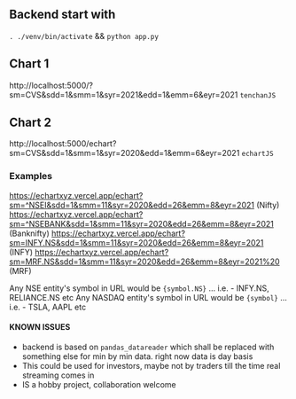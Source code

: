 
## Backend start with
`. ./venv/bin/activate` && `python app.py`

## Chart 1  
http://localhost:5000/?sm=CVS&sdd=1&smm=1&syr=2021&edd=1&emm=6&eyr=2021 `tenchanJS`

## Chart 2
http://localhost:5000/echart?sm=CVS&sdd=1&smm=1&syr=2020&edd=1&emm=6&eyr=2021 `echartJS`



### Examples 
https://echartxyz.vercel.app/echart?sm=^NSEI&sdd=1&smm=11&syr=2020&edd=26&emm=8&eyr=2021 (Nifty)
https://echartxyz.vercel.app/echart?sm=^NSEBANK&sdd=1&smm=11&syr=2020&edd=26&emm=8&eyr=2021 (Banknifty)
https://echartxyz.vercel.app/echart?sm=INFY.NS&sdd=1&smm=11&syr=2020&edd=26&emm=8&eyr=2021 (INFY)
https://echartxyz.vercel.app/echart?sm=MRF.NS&sdd=1&smm=11&syr=2020&edd=26&emm=8&eyr=2021%20 (MRF)


Any NSE entity's symbol in URL would be `{symbol.NS}`  ... i.e. - INFY.NS, RELIANCE.NS etc
Any NASDAQ entity's symbol in URL would be `{symbol}` ... i.e. - TSLA, AAPL etc


#### KNOWN ISSUES
- backend is based on `pandas_datareader` which shall be replaced with something else for min by min data. right now data is day basis
- This could be used for investors, maybe not by traders till the time real streaming comes in
- IS a hobby project, collaboration welcome
